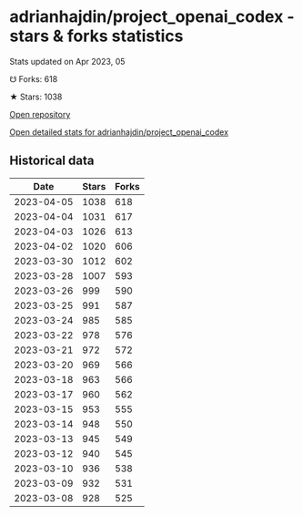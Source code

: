 # adrianhajdin/project_openai_codex - stars & forks statistics

Stats updated on Apr 2023, 05

☋ Forks: 618

★ Stars: 1038

[Open repository](https://github.com/adrianhajdin/project_openai_codex)

[Open detailed stats for adrianhajdin/project_openai_codex](https://reviewgithub.com/rep/adrianhajdin/project_openai_codex)

## Historical data
| Date | Stars | Forks |
|------|-------|-------|
| 2023-04-05 | 1038 | 618 | 
| 2023-04-04 | 1031 | 617 | 
| 2023-04-03 | 1026 | 613 | 
| 2023-04-02 | 1020 | 606 | 
| 2023-03-30 | 1012 | 602 | 
| 2023-03-28 | 1007 | 593 | 
| 2023-03-26 | 999 | 590 | 
| 2023-03-25 | 991 | 587 | 
| 2023-03-24 | 985 | 585 | 
| 2023-03-22 | 978 | 576 | 
| 2023-03-21 | 972 | 572 | 
| 2023-03-20 | 969 | 566 | 
| 2023-03-18 | 963 | 566 | 
| 2023-03-17 | 960 | 562 | 
| 2023-03-15 | 953 | 555 | 
| 2023-03-14 | 948 | 550 | 
| 2023-03-13 | 945 | 549 | 
| 2023-03-12 | 940 | 545 | 
| 2023-03-10 | 936 | 538 | 
| 2023-03-09 | 932 | 531 | 
| 2023-03-08 | 928 | 525 | 

